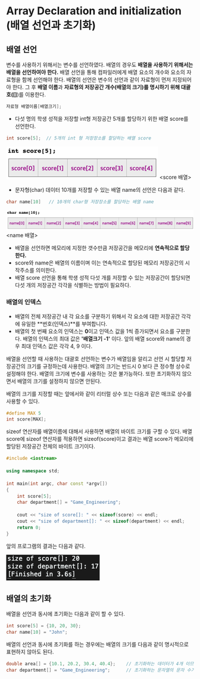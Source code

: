 # Array Declaration and initialization (배열 선언과 초기화)

## 배열 선언

변수를 사용하기 위해서는 변수를 선언하였다. 배열의 경우도 **배열을 사용하기 위해서는 배열을 선언하여야 한다.** 
배열 선언을 통해 컴파일러에게 배열 요소의 개수와 요소의 자료형을 함께 선언해야 한다. 
배열의 선언은 변수의 선언과 같이 자료형이 먼저 지정되어야 한다. 그 후 **배열 이름**과 **자료형의 저장공간 개수(배열의 크기)**를
명시하기 위해 대괄호(**[]**)를 이용한다.

```C++
자료형 배열이름[배열크기];
 ```

* 다섯 명의 학생 성적을 저장할 int형 저장공간 5개를 할당하기 위한 배열 score를 선언한다. 

```C++
int score[5];  // 5개의 int 형 저장장소를 할당하는 배열 score
```

![image](./score_array.png) <score 배열>

* 문자형(char) 데이터 10개를 저장할 수 있는 배열 name의 선언은 다음과 같다.

``` C++
char name[10]   // 10개의 char형 저장장소를 할당하는 배열 name
```

![image](./name_array.png) <name 배열>

* 배열을 선언하면 메모리에 지정한 갯수만큼 저장공간을 메모리에 **연속적으로 할당한다.** 
* score와 name은 배열의 이름이며 이는 연속적으로 할당된 메모리 저장공간의 시작주소를 의미한다.
* 배열 score 선언을 통해 학생 성적 다섯 개를 저장할 수 있는 저장공간이 할당되면 다섯 개의 저장공간 각각을 식별하는 방법이 필요하다.

### 배열의 인덱스

* 배열의 전체 저장공간 내 각 요소를 구분하기 위해서 각 요소에 대한 저장공간 각각에 유일한 **번호(인덱스)**를 부여합니다. 
* 배열의 첫 번째 요소의 인덱스는 **0**이고 인덱스 값을 1씩 증가되면서 요소를 구분한다.
배열의 인텍스의 최대 값은 **'배열크기 -1'** 이다. 
앞의 배열 score와 name의 경우 최대 인덱스 값은 각각 4, 9 이다.

배열을 선언할 때 사용하는 대괄호 선언하는 변수가 배열임을 알리고 선언 시 할당할 저장공간의 크기를 규정하는데 사용한다. 
배열의 크기는 반드시 0 보다 큰 정수형 상수로 설정해야 한다. 배열의 크기에 변수를 사용하는 것은 불가능하다. 
또한 초기화하지 않으면서 배열의 크기를 설정하지 않으면 안된다. 

배열의 크기를 지정할 때는 앞에서와 같이 리터럴 상수 또는 다음과 같은 매크로 상수를 사용할 수 있다. 
```C++
#define MAX 5
int score[MAX];
```

sizeof 연산자를 배열이름에 대해서 사용하면 배열의 바이트 크기를 구할 수 있다. 
배열 score에 sizeof 연산자를 적용하면 sizeof(score)이고 결과는 배열 score가 메모리에 할당된 저장공간 전체의 바이트 크기이다. 

```C++
#include <iostream>

using namespace std;

int main(int argc, char const *argv[])
{
	int score[5];
	char department[] = "Game_Engineering";

	cout << "size of score[]: " << sizeof(score) << endl;
	cout << "size of department[]: " << sizeof(department) << endl;
	return 0;
}
```
앞의 프로그램의 결과는 다음과 같다. 

![image](./sizeofArray_result.png)


##  배열의 초기화

배열을 선언과 동시에 초기화는 다음과 같이 할 수 있다.
```C++
int score[5] = {10, 20, 30};
char name[10] = "John";
```

배열의 선언과 동시에 초기화를 하는 경우에는 배열의 크기를 다음과 같이 명시적으로 표현하지 않아도 된다.
```C++
double area[] = {10.1, 20.2, 30.4, 40.4};    // 초기화하는 데이터가 4개 이므로 배열 area의 크기는 4 임
char department[] = "Game_Engineering";      // 초기화하는 문자열의 문자 수가 16개이고 문자열을 저장하므로 배열 department의 크기는 17 임
```
